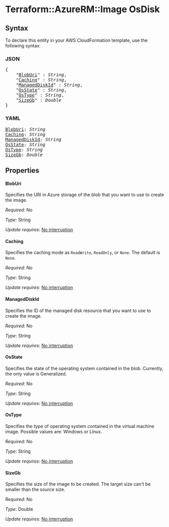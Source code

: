 # Terraform::AzureRM::Image OsDisk

## Syntax

To declare this entity in your AWS CloudFormation template, use the following syntax:

### JSON

<pre>
{
    "<a href="#bloburi" title="BlobUri">BlobUri</a>" : <i>String</i>,
    "<a href="#caching" title="Caching">Caching</a>" : <i>String</i>,
    "<a href="#manageddiskid" title="ManagedDiskId">ManagedDiskId</a>" : <i>String</i>,
    "<a href="#osstate" title="OsState">OsState</a>" : <i>String</i>,
    "<a href="#ostype" title="OsType">OsType</a>" : <i>String</i>,
    "<a href="#sizegb" title="SizeGb">SizeGb</a>" : <i>Double</i>
}
</pre>

### YAML

<pre>
<a href="#bloburi" title="BlobUri">BlobUri</a>: <i>String</i>
<a href="#caching" title="Caching">Caching</a>: <i>String</i>
<a href="#manageddiskid" title="ManagedDiskId">ManagedDiskId</a>: <i>String</i>
<a href="#osstate" title="OsState">OsState</a>: <i>String</i>
<a href="#ostype" title="OsType">OsType</a>: <i>String</i>
<a href="#sizegb" title="SizeGb">SizeGb</a>: <i>Double</i>
</pre>

## Properties

#### BlobUri

Specifies the URI in Azure storage of the blob that you want to use to create the image.

_Required_: No

_Type_: String

_Update requires_: [No interruption](https://docs.aws.amazon.com/AWSCloudFormation/latest/UserGuide/using-cfn-updating-stacks-update-behaviors.html#update-no-interrupt)

#### Caching

Specifies the caching mode as `ReadWrite`, `ReadOnly`, or `None`. The default is `None`.

_Required_: No

_Type_: String

_Update requires_: [No interruption](https://docs.aws.amazon.com/AWSCloudFormation/latest/UserGuide/using-cfn-updating-stacks-update-behaviors.html#update-no-interrupt)

#### ManagedDiskId

Specifies the ID of the managed disk resource that you want to use to create the image.

_Required_: No

_Type_: String

_Update requires_: [No interruption](https://docs.aws.amazon.com/AWSCloudFormation/latest/UserGuide/using-cfn-updating-stacks-update-behaviors.html#update-no-interrupt)

#### OsState

Specifies the state of the operating system contained in the blob. Currently, the only value is Generalized.

_Required_: No

_Type_: String

_Update requires_: [No interruption](https://docs.aws.amazon.com/AWSCloudFormation/latest/UserGuide/using-cfn-updating-stacks-update-behaviors.html#update-no-interrupt)

#### OsType

Specifies the type of operating system contained in the virtual machine image. Possible values are: Windows or Linux.

_Required_: No

_Type_: String

_Update requires_: [No interruption](https://docs.aws.amazon.com/AWSCloudFormation/latest/UserGuide/using-cfn-updating-stacks-update-behaviors.html#update-no-interrupt)

#### SizeGb

Specifies the size of the image to be created. The target size can't be smaller than the source size.

_Required_: No

_Type_: Double

_Update requires_: [No interruption](https://docs.aws.amazon.com/AWSCloudFormation/latest/UserGuide/using-cfn-updating-stacks-update-behaviors.html#update-no-interrupt)

